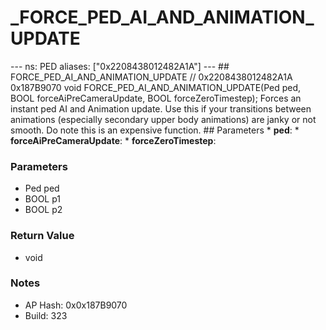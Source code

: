 # _FORCE_PED_AI_AND_ANIMATION_UPDATE

--- ns: PED aliases: ["0x2208438012482A1A"] --- ## FORCE_PED_AI_AND_ANIMATION_UPDATE  // 0x2208438012482A1A 0x187B9070 void FORCE_PED_AI_AND_ANIMATION_UPDATE(Ped ped, BOOL forceAiPreCameraUpdate, BOOL forceZeroTimestep);  Forces an instant ped AI and Animation update. Use this if your transitions between animations (especially secondary upper body animations) are janky or not smooth. Do note this is an expensive function.  ## Parameters * **ped**: * **forceAiPreCameraUpdate**: * **forceZeroTimestep**:

### Parameters
* Ped ped
* BOOL p1
* BOOL p2

### Return Value
* void

### Notes
* AP Hash: 0x0x187B9070
* Build: 323

